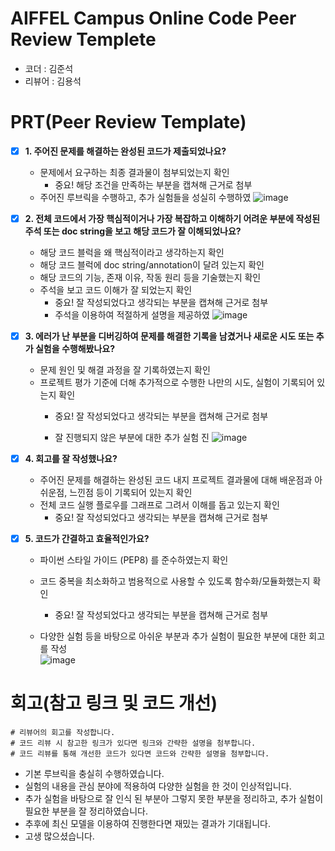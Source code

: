 # AIFFEL Campus Online Code Peer Review Templete
- 코더 : 김준석
- 리뷰어 : 김용석

# PRT(Peer Review Template)
- [X]  **1. 주어진 문제를 해결하는 완성된 코드가 제출되었나요?**
    - 문제에서 요구하는 최종 결과물이 첨부되었는지 확인
        - 중요! 해당 조건을 만족하는 부분을 캡쳐해 근거로 첨부
    - 주어진 루브릭을 수행하고, 추가 실험들을 성실히 수행하였
    ![image](https://github.com/user-attachments/assets/05d09434-0b9d-4703-96d4-7a1780ef8354)

    
- [X]  **2. 전체 코드에서 가장 핵심적이거나 가장 복잡하고 이해하기 어려운 부분에 작성된 
주석 또는 doc string을 보고 해당 코드가 잘 이해되었나요?**
    - 해당 코드 블럭을 왜 핵심적이라고 생각하는지 확인
    - 해당 코드 블럭에 doc string/annotation이 달려 있는지 확인
    - 해당 코드의 기능, 존재 이유, 작동 원리 등을 기술했는지 확인
    - 주석을 보고 코드 이해가 잘 되었는지 확인
        - 중요! 잘 작성되었다고 생각되는 부분을 캡쳐해 근거로 첨부
        - 주석을 이용하여 적절하게 설명을 제공하였
        ![image](https://github.com/user-attachments/assets/b0622d75-182b-47b2-a060-0b11d1b0292c)

- [X]  **3. 에러가 난 부분을 디버깅하여 문제를 해결한 기록을 남겼거나
새로운 시도 또는 추가 실험을 수행해봤나요?**
    - 문제 원인 및 해결 과정을 잘 기록하였는지 확인
    - 프로젝트 평가 기준에 더해 추가적으로 수행한 나만의 시도, 
    실험이 기록되어 있는지 확인
        - 중요! 잘 작성되었다고 생각되는 부분을 캡쳐해 근거로 첨부
      
        - 잘 진행되지 않은 부분에 대한 추가 실험 진
        ![image](https://github.com/user-attachments/assets/2931289b-72e3-40b0-9d13-0946652f949f)

- [X]  **4. 회고를 잘 작성했나요?**
    - 주어진 문제를 해결하는 완성된 코드 내지 프로젝트 결과물에 대해
    배운점과 아쉬운점, 느낀점 등이 기록되어 있는지 확인
    - 전체 코드 실행 플로우를 그래프로 그려서 이해를 돕고 있는지 확인
        - 중요! 잘 작성되었다고 생각되는 부분을 캡쳐해 근거로 첨부
        
- [X]  **5. 코드가 간결하고 효율적인가요?**
    - 파이썬 스타일 가이드 (PEP8) 를 준수하였는지 확인
    - 코드 중복을 최소화하고 범용적으로 사용할 수 있도록 함수화/모듈화했는지 확인
        - 중요! 잘 작성되었다고 생각되는 부분을 캡쳐해 근거로 첨부

    - 다양한 실험 등을 바탕으로 아쉬운 부분과 추가 실험이 필요한 부분에 대한 회고를 작성    
      ![image](https://github.com/user-attachments/assets/33a5ed27-9731-416b-be94-f671b4713957)

# 회고(참고 링크 및 코드 개선)
```
# 리뷰어의 회고를 작성합니다.
# 코드 리뷰 시 참고한 링크가 있다면 링크와 간략한 설명을 첨부합니다.
# 코드 리뷰를 통해 개선한 코드가 있다면 코드와 간략한 설명을 첨부합니다.
```
- 기본 루브릭을 충실히 수행하였습니다.
- 실험의 내용을 관심 분야에 적용하여 다양한 실험을 한 것이 인상적입니다.
- 추가 실험을 바탕으로 잘 인식 된 부분아 그렇지 못한 부분을 정리하고, 추가 실험이 필요한 부분을 잘 정리하였습니다.
- 추후에 최신 모델을 이용하여 진행한다면 재밌는 결과가 기대됩니다.
- 고생 많으셨습니다.
